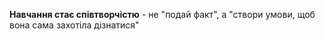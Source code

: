 **Навчання стає співтворчістю** - не "подай факт", а "створи умови, щоб вона сама захотіла дізнатися"